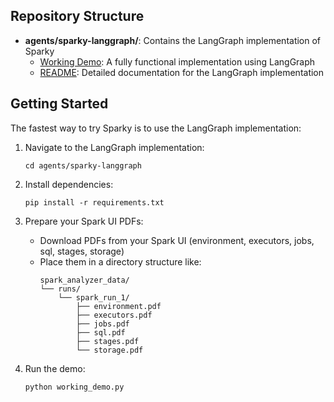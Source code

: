 ## Repository Structure

- **agents/sparky-langgraph/**: Contains the LangGraph implementation of Sparky
  - [Working Demo](agents/sparky-langgraph/working_demo.py): A fully functional implementation using LangGraph
  - [README](agents/sparky-langgraph/README.md): Detailed documentation for the LangGraph implementation

## Getting Started

The fastest way to try Sparky is to use the LangGraph implementation:

1. Navigate to the LangGraph implementation:

   ```
   cd agents/sparky-langgraph
   ```

2. Install dependencies:

   ```
   pip install -r requirements.txt
   ```

3. Prepare your Spark UI PDFs:

   - Download PDFs from your Spark UI (environment, executors, jobs, sql, stages, storage)
   - Place them in a directory structure like:
     ```
     spark_analyzer_data/
     └── runs/
         └── spark_run_1/
             ├── environment.pdf
             ├── executors.pdf
             ├── jobs.pdf
             ├── sql.pdf
             ├── stages.pdf
             └── storage.pdf
     ```

4. Run the demo:
   ```
   python working_demo.py
   ```
